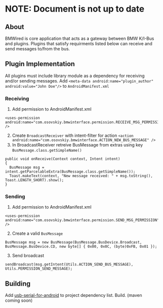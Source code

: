 # NOTE: Document is not up to date

## About
BMWired is core application that acts as a gateway between BMW K/I-Bus and plugins. Plugins that satisfy requirments listed below can receive and send messages to/from the bus.

## Plugin Implementation
All plugins must include library module as a dependency for receiving and/or sending messages.
Add ```<meta-data android:name="plugin_author" android:value="John Doe"/>``` to `AndroidManifest.xml`

### Receiving
1. Add permission to AndroidManifest.xml
```
<uses-permission android:name="com.osovskiy.bmwinterface.permission.RECEIVE_MSG_PERMISSION" />
```
2. Create `BroadcastReceiver` with intent-filter for action `<action android:name="com.osovskiy.bmwinterface.ACTION_NEW_BUS_MESSAGE" />`
3. In BroadcastReceiver retreive BusMessage from extras using key `BusMessage.class.getSimpleName()`
```
public void onReceive(Context context, Intent intent)
{
  BusMessage msg = intent.getParcelableExtra(BusMessage.class.getSimpleName());
  Toast.makeText(context, "New message received: " + msg.toString(), Toast.LENGTH_SHORT).show();
}
```

### Sending
1. Add permission to AndroidManifest.xml
```
<uses-permission android:name="com.osovskiy.bmwinterface.permission.SEND_MSG_PERMISSION" />
```
2. Create a valid `BusMessage`
```
BusMessage msg = new BusMessage(BusMessage.BusDevice.Broadcast, BusMessage.BusDevice.CD, new byte[] { 0x00, 0x0C, (byte)0xFB, 0x01 });
```
3. Send broadcast
```
sendBroadcast(msg.getIntent(Utils.ACTION_SEND_BUS_MESSAGE), Utils.PERMISSION_SEND_MESSAGE);
```

## Building
Add [usb-serial-for-android](https://github.com/mik3y/usb-serial-for-android) to project dependency list. Build. (maven coming soon)

